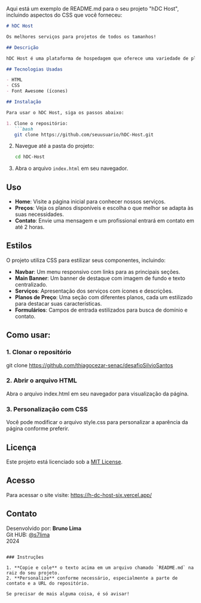 Aqui está um exemplo de README.md para o seu projeto "hDC Host", incluindo aspectos do CSS que você forneceu:

```markdown
# hDC Host

Os melhores serviços para projetos de todos os tamanhos!

## Descrição

hDC Host é uma plataforma de hospedagem que oferece uma variedade de planos para atender a diferentes necessidades. Com foco em segurança, performance e suporte 24/7, garantimos que seu site esteja sempre no ar e funcionando perfeitamente.

## Tecnologias Usadas

- HTML
- CSS
- Font Awesome (ícones)

## Instalação

Para usar o hDC Host, siga os passos abaixo:

1. Clone o repositório:
   ```bash
   git clone https://github.com/seuusuario/hDC-Host.git
   ```
2. Navegue até a pasta do projeto:
   ```bash
   cd hDC-Host
   ```
3. Abra o arquivo `index.html` em seu navegador.

## Uso

- **Home**: Visite a página inicial para conhecer nossos serviços.
- **Preços**: Veja os planos disponíveis e escolha o que melhor se adapta às suas necessidades.
- **Contato**: Envie uma mensagem e um profissional entrará em contato em até 2 horas.

## Estilos

O projeto utiliza CSS para estilizar seus componentes, incluindo:

- **Navbar**: Um menu responsivo com links para as principais seções.
- **Main Banner**: Um banner de destaque com imagem de fundo e texto centralizado.
- **Serviços**: Apresentação dos serviços com ícones e descrições.
- **Planos de Preço**: Uma seção com diferentes planos, cada um estilizado para destacar suas características.
- **Formulários**: Campos de entrada estilizados para busca de domínio e contato.

## Como usar:

### 1. Clonar o repositório

git clone https://github.com/thiagocezar-senac/desafioSilvioSantos

### 2. Abrir o arquivo HTML

Abra o arquivo index.html em seu navegador para visualização da página.

### 3. Personalização com CSS

Você pode modificar o arquivo style.css para personalizar a aparência da página conforme preferir.


## Licença

Este projeto está licenciado sob a [MIT License](LICENSE).

## Acesso

Para acessar o site visite: https://h-dc-host-six.vercel.app/

## Contato

Desenvolvido por: **Bruno Lima**  
Git HUB: [@s7lima](https://github.com/s7lima)  
2024
```

### Instruções

1. **Copie e cole** o texto acima em um arquivo chamado `README.md` na raiz do seu projeto.
2. **Personalize** conforme necessário, especialmente a parte de contato e a URL do repositório.

Se precisar de mais alguma coisa, é só avisar!

